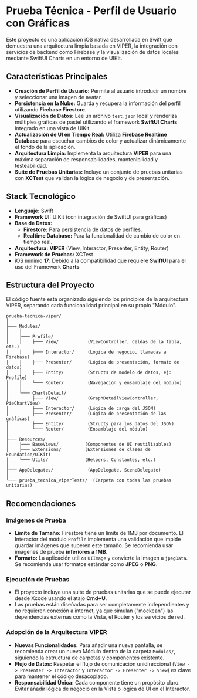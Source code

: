 # Prueba Técnica - Perfil de Usuario con Gráficas

Este proyecto es una aplicación iOS nativa desarrollada en Swift que demuestra una arquitectura limpia  basada en VIPER, la integración con servicios de backend como Firebase y la visualización de datos locales mediante SwiftUI Charts en un entorno de UIKit.

## Características Principales

*   **Creación de Perfil de Usuario:** Permite al usuario introducir un nombre y seleccionar una imagen de avatar.
*   **Persistencia en la Nube:** Guarda y recupera la información del perfil utilizando **Firebase Firestore**.
*   **Visualización de Datos:** Lee un archivo `test.json` local y renderiza múltiples gráficas de pastel utilizando el framework **SwiftUI Charts** integrado en una vista de UIKit.
*   **Actualización de UI en Tiempo Real:** Utiliza **Firebase Realtime Database** para escuchar cambios de color y actualizar dinámicamente el fondo de la aplicación.
*   **Arquitectura Limpia:** Implementa la arquitectura **VIPER** para una máxima separación de responsabilidades, mantenibilidad y testeabilidad.
*   **Suite de Pruebas Unitarias:** Incluye un conjunto de pruebas unitarias con **XCTest** que validan la lógica de negocio y de presentación.

## Stack Tecnológico

*   **Lenguaje:** Swift
*   **Framework UI:** UIKit (con integración de SwiftUI para gráficas)
*   **Base de Datos:**
    *   **Firestore:** Para persistencia de datos de perfiles.
    *   **Realtime Database:** Para la funcionalidad de cambio de color en tiempo real.
*   **Arquitectura:** **VIPER** (View, Interactor, Presenter, Entity, Router)
*   **Framework de Pruebas:** XCTest
*   iOS mínimo **17**: Debido a la compatibilidad que requiere **SwiftUI** para el uso del Framework **Charts**

## Estructura del Proyecto

El código fuente está organizado siguiendo los principios de la arquitectura VIPER, separando cada funcionalidad principal en su propio "Módulo".

```
prueba-tecnica-viper/
│
├─── Modules/
│    │
│    ├─── Profile/
│    │    ├─── View/           (ViewController, Celdas de la tabla, etc.)
│    │    ├─── Interactor/     (Lógica de negocio, llamadas a Firebase)
│    │    ├─── Presenter/      (Lógica de presentación, formato de datos)
│    │    ├─── Entity/         (Structs de modelo de datos, ej: Profile)
│    │    └─── Router/         (Navegación y ensamblaje del módulo)
│    │
│    └─── ChartsDetail/
│         ├─── View/           (GraphDetailViewController, PieChartView)
│         ├─── Interactor/     (Lógica de carga del JSON)
│         ├─── Presenter/      (Lógica de presentación de las gráficas)
│         ├─── Entity/         (Structs para los datos del JSON)
│         └─── Router/         (Ensamblaje del módulo)
│
├─── Resources/
│    ├─── BaseViews/          (Componentes de UI reutilizables)
│    ├─── Extensions/         (Extensiones de clases de Foundation/UIKit)
│    └─── Utils/              (Helpers, Constantes, etc.)
│
├─── AppDelegates/             (AppDelegate, SceneDelegate)
│
└─── prueba_tecnica_viperTests/  (Carpeta con todas las pruebas unitarias)
```

## Recomendaciones

### Imágenes de Prueba

*   **Límite de Tamaño:** Firestore tiene un límite de 1MB por documento. El Interactor del módulo `Profile` implementa una validación que impide guardar imágenes que superen este tamaño. Se recomienda usar imágenes de prueba **inferiores a 1MB**.
*   **Formato:** La aplicación utiliza `UIImage` y convierte la imagen a `jpegData`. Se recomienda usar formatos estándar como **JPEG** o **PNG**.

### Ejecución de Pruebas

*   El proyecto incluye una suite de pruebas unitarias que se puede ejecutar desde Xcode usando el atajo **Cmd+U**.
*   Las pruebas están diseñadas para ser completamente independientes y no requieren conexión a internet, ya que simulan ("mockean") las dependencias externas como la Vista, el Router y los servicios de red.

### Adopción de la Arquitectura VIPER

*   **Nuevas Funcionalidades:** Para añadir una nueva pantalla, se recomienda crear un nuevo Módulo dentro de la carpeta `Modules/`, siguiendo la estructura de carpetas y componentes existente.
*   **Flujo de Datos:** Respetar el flujo de comunicación unidireccional (`View -> Presenter -> Interactor` y `Interactor -> Presenter -> View`) es clave para mantener el código desacoplado.
*   **Responsabilidad Única:** Cada componente tiene un propósito claro. Evitar añadir lógica de negocio en la Vista o lógica de UI en el Interactor.

